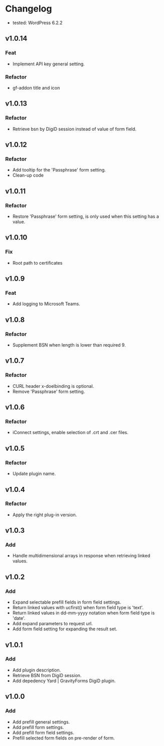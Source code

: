 # Changelog

-   tested: WordPress 6.2.2

## v1.0.14

### Feat

-   Implement API key general setting.

### Refactor

-   gf-addon title and icon

## v1.0.13

### Refactor

-   Retrieve bsn by DigiD session instead of value of form field.

## v1.0.12

### Refactor

-   Add tooltip for the 'Passphrase' form setting.
-   Clean-up code

## v1.0.11

### Refactor

-   Restore 'Passphrase' form setting, is only used when this setting has a value.

## v1.0.10

### Fix

-   Root path to certificates

## v1.0.9

### Feat

-   Add logging to Microsoft Teams.

## v1.0.8

### Refactor

-   Supplement BSN when length is lower than required 9.

## v1.0.7

### Refactor

-   CURL header x-doelbinding is optional.
-   Remove 'Passphrase' form setting.

## v1.0.6

### Refactor

-   iConnect settings, enable selection of .crt and .cer files.

## v1.0.5

### Refactor

-   Update plugin name.

## v1.0.4

### Refactor

-   Apply the right plug-in version.

## v1.0.3

### Add

-   Handle multidimensional arrays in response when retrieving linked values.

## v1.0.2

### Add

-   Expand selectable prefill fields in form field settings.
-   Return linked values with ucfirst() when form field type is 'text'.
-   Return linked values in dd-mm-yyyy notation when form field type is 'date'.
-   Add expand parameters to request url.
-   Add form field setting for expanding the result set.

## v1.0.1

### Add

-   Add plugin description.
-   Retrieve BSN from DigiD session.
-   Add depedency Yard | GravityForms DigiD plugin.

## v1.0.0

### Add

-   Add prefill general settings.
-   Add prefill form settings.
-   Add prefill form field settings.
-   Prefill selected form fields on pre-render of form.
